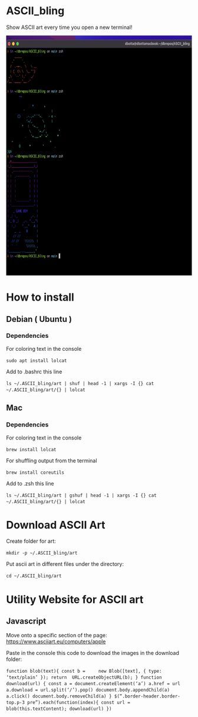# ASCII_bling

Show ASCII art every time you open a new terminal!

<img src="https://raw.githubusercontent.com/DanielEnricoBotta94/ASCII_bling/main/example.jpg" data-canonical-src="https://raw.githubusercontent.com/DanielEnricoBotta94/ASCII_bling/main/example.jpg" width="800" height="650" />

# How to install

## Debian ( Ubuntu )
### Dependencies

For coloring text in the console

`sudo apt install lolcat`


Add to .bashrc this line


`ls ~/.ASCII_bling/art | shuf | head -1 | xargs -I {} cat ~/.ASCII_bling/art/{} | lolcat`


## Mac

### Dependencies

For coloring text in the console

`brew install lolcat`


For shuffling output from the terminal

`brew install coreutils`


Add to .zsh this line


`ls ~/.ASCII_bling/art | gshuf | head -1 | xargs -I {} cat ~/.ASCII_bling/art/{} | lolcat`



# Download ASCII Art

Create folder for art:

`mkdir -p ~/.ASCII_bling/art`

Put ascii art in different files under the directory:

`cd ~/.ASCII_bling/art`



# Utility Website for ASCII art

## Javascript

Move onto a specific section of the page: https://www.asciiart.eu/computers/apple

Paste in the console this code to download the images in the download folder:

`function blob(text){
 const b =     new Blob([text], {
    type: ‘text/plain’
});
   return  URL.createObjectURL(b);
}
function download(url) {
  const a = document.createElement(‘a’)
  a.href = url
  a.download = url.split(‘/’).pop()
  document.body.appendChild(a)
  a.click()
  document.body.removeChild(a)
}
$(“.border-header.border-top.p-3 pre”).each(function(index){
    const url = blob(this.textContent);
    download(url)
})`
